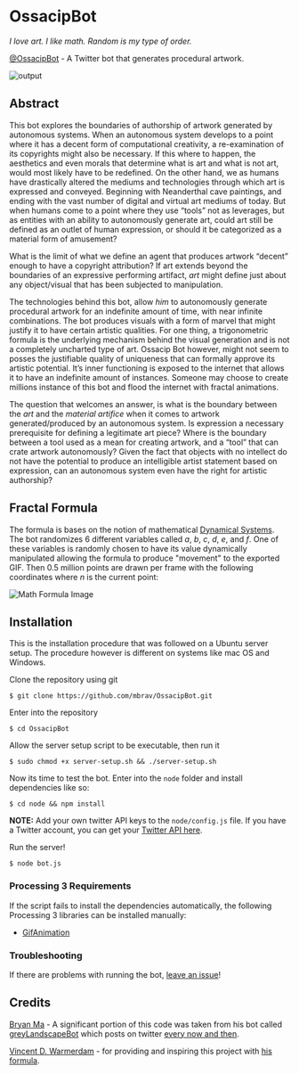 # OssacipBot
*I love art. I like math. Random is my type of order.*

[@OssacipBot](https://twitter.com/OssacipBot) - A Twitter bot that generates procedural artwork.

![output](http://i.giphy.com/26BoEscVHpDa5XYre.gif)

## Abstract

This bot explores the boundaries of authorship of artwork generated by autonomous systems. When an autonomous system develops to a point where it has a decent form of computational creativity, a re-examination of its copyrights might also be necessary. If this where to happen, the aesthetics and even morals that determine what is art and what is not art, would most likely have to be redefined. On the other hand, we as humans have drastically altered the mediums and technologies through which art is expressed and conveyed. Beginning with Neanderthal cave paintings, and ending with the vast number of digital and virtual art mediums of today. But when humans come to a point where they use “tools” not as leverages, but as entities with an ability to autonomously generate art, could art still be defined as an outlet of human expression, or should it be categorized as a material form of amusement?

What is the limit of what we define an agent that produces artwork “decent” enough to have a copyright attribution? If art extends beyond the boundaries of an expressive performing artifact, *art* might define just about any object/visual that has been subjected to manipulation.

The technologies behind this bot, allow *him* to autonomously generate procedural artwork for an indefinite amount of time, with near infinite combinations. The bot produces visuals with a form of marvel that might justify it to have certain artistic qualities. For one thing, a trigonometric formula is the underlying mechanism behind the visual generation and is not a completely uncharted type of art. Ossacip Bot however, might not seem to posses the justifiable quality of uniqueness that can formally approve its artistic potential. It’s inner functioning is exposed to the internet that allows it to have an indefinite amount of instances. Someone may choose to create millions instance of this bot and flood the internet with fractal animations.

The question that welcomes an answer, is what is the boundary between the *art* and the *material artifice* when it comes to artwork generated/produced by an autonomous system. Is expression a necessary prerequisite for defining a legitimate art piece? Where is the boundary between a tool used as a mean for creating artwork, and a “tool” that can crate artwork autonomously? Given the fact that objects with no intellect do not have the potential to produce an intelligible artist statement based on expression, can an autonomous system even have the right for artistic authorship?

## Fractal Formula
The formula is bases on the notion of mathematical [Dynamical Systems](https://en.wikipedia.org/wiki/Dynamical_system). The bot randomizes 6 different variables called *a*, *b*, *c*, *d*, *e*, and *f*. One of these variables is randomly chosen to have its value dynamically manipulated allowing the formula to produce "movement" to the exported GIF. Then 0.5 million points are drawn per frame with the following coordinates where *n* is the current point:

![Math Formula Image](https://i.imgur.com/Kk5R18t.png)

## Installation
This is the installation procedure that was followed on a Ubuntu server setup. The procedure however is different on systems like mac OS and Windows.

Clone the repository using git
```
$ git clone https://github.com/mbrav/OssacipBot.git
```

Enter into the repository

```
$ cd OssacipBot
```

Allow the server setup script to be executable, then run it

```
$ sudo chmod +x server-setup.sh && ./server-setup.sh
```

Now its time to test the bot.
Enter into the ```node``` folder and install dependencies like so:

```
$ cd node && npm install
```

**NOTE:** Add your own twitter API keys to the ```node/config.js``` file. If you have a Twitter account, you can get your [Twitter API here](https://apps.twitter.com/).

Run the server!
```
$ node bot.js
```

### Processing 3 Requirements
If the script fails to install the dependencies automatically, the following Processing 3 libraries can be installed manually:
* [GifAnimation](https://github.com/01010101/GifAnimation/)

### Troubleshooting
If there are problems with running the bot, [leave an issue](https://github.com/mbrav/OssacipBot/issues)!

## Credits
[Bryan Ma](https://twitter.com/whoisbma) - A significant portion of this code was taken from his bot called [greyLandscapeBot](https://github.com/whoisbma/greyLandscapeBot-EC2) which posts on twitter [every now and then](https://twitter.com/greyLandscapes).

[Vincent D. Warmerdam](https://twitter.com/fishnets88) - for providing and inspiring this project with [his formula](http://koaning.io/fluctuating-repetition.html).

